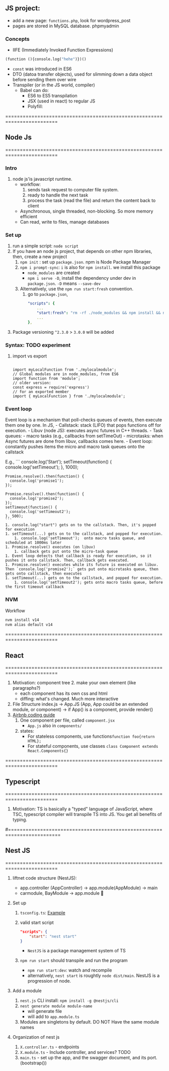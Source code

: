 ## JS project: 
- add a new page: ```functions.php```, look for wordpress_post
- pages are stored in MySQL database. phpmyadmin

### Concepts
- IIFE (Immediately Invoked Function Expressions)
```python
(function (){console.log("hehe")})()
```
- `const` was introduced in ES6
- DTO (datoa transfer objects), used for slimming down a data object before sending them over wire
- Transpiler (or in the JS world, compiler)
    - Babel can do:
        - ES6 to ES5 transpilation
        - JSX (used in react) to regular JS
        - Polyfill:

========================================================================
## Node Js
========================================================================
### Intro
1. node js'is javascript runtime.
    - workflow: 
        1. sends task request to computer file system.
        2. ready to handle the next task
        3. process the task (read the file) and return the content back to client
    - Asynchronous, single threaded, non-blocking. So more memory efficient
    - Can read, write to files, manage databases

### Set up
1. run a simple script: `node script`
2. If you have an node js project, that depends on other npm libraries, then, create a new project
    1. `npm init` : set up `package.json`. npm is Node Package Manager
    2. `npm i prompt-sync`: `i` is also for `npm install`. we install this package
        - `node_modules` are created
        - `npm i serve -D`, install the dependency under dev in `package.json`. `-D` means `--save-dev`
    1. Alternatively, use the `npm run start:fresh` convention.
        1. go to `package.json`,
            ```yaml
            "scripts": {
                ...
                "start:fresh": "rm -rf ./node_modules && npm install && npm start",
                ...
            },
            ```
3. Package versioning `^2.3.0` > `3.0.0` will be added
### Syntax: TODO experiment
1. import vs export
    ```
    
    ```
    ```
    import myLocalFunction from './mylocalmodule';
    // Global modules are in node_modules, from ES6
    import function from 'module';
    // older version:
    const express = require('express')
    // for an exported member
    import { myLocalFunction } from './mylocalmodule';
    ```

### Event loop
Event loop is a mechanism that poll-checks queues of events, then execute them one by one. In JS, 
    - Callstack: stack (LIFO) that pops functions off for execution.
    - Libuv (node JS): executes async futures in C++ threads.
    - Task queues:
        - macro tasks (e.g., callbacks from setTimeOut)
        - microtasks: when Async futures are done from libuv, callbacks comes here.
    - Event loop: constantly pushes items the micro and macro task queues onto the callstack

E.g.,
    ```
    console.log('Start');
    setTimeout(function() {
      console.log('setTimeout');
    }, 1000);

    Promise.resolve().then(function() {
      console.log('promise1');
    });

    Promise.resolve().then(function() {
      console.log('promise2');
    });
    setTimeout(function() {
      console.log('setTimeout2');
    }, 500);
    ```
    1. console.log("start") gets on to the callstack. Then, it's popped for execution
    1. setTimeout(...) gets on to the callstack, and popped for execution.
        1. console.log('setTimeout');  onto macro tasks queue, and scheduled at 1000ms later
    1. Promise.resolve() executes (on libuv)
        1. callback gets put onto the micro-task queue
    1. Event loop detects that callback is ready for execution, so it pushes it onto callstack. Then, callback gets executed.
    1. Promise.resolve() executes while its future is executed on libuv. Then `console.log('promise2');` gets put onto microtasks queue, then gets onto callstack, then executes
    1. setTimeout(...) gets on to the callstack, and popped for execution.
        1. console.log('setTimeout2'); gets onto macro tasks queue, before the first timeout callback

### NVM

Workflow

```bash
nvm install v14
nvm alias default v14
```

========================================================================
## React
========================================================================
1. Motivation: component tree 2. make your own element (like paragraphs?)
    - each component has its own css and html
    - diffing: what's changed. Much more interactive
2. File Structure
    index.js -> App.JS (App, App could be an extended module, or component) -> if App() is a component, provide render()
3. [Airbnb coding guide](https://airbnb.io/javascript/react/)
    1. One component per file, called ```component.jsx```
        - `App.js` also in `components/`
    2. states:
        - For stateless components, use functions``` function foo{return HTML}; ```
        - For stateful components, use classes ``` class Component extends React.Components{} ```


========================================================================
##  Typescript
========================================================================

1. Motivation: TS is basically a "typed" language of JavaScript, where TSC, typescript compiler will transpile TS into JS. You get all benefits of typing.

#========================================================================
## Nest JS
========================================================================
1. liftnet code structure (NestJS):
    - app.controller (AppController) -> app.module(AppModule) -> main
    - carmodule, BayModule -> app.module

2. Set up
    1. `tsconfig.ts`: [Example](https://github.com/RicoJia/notes/blob/master/examples/web_devel_examples/liftnet-example/tsconfig.json)

    1. valid start script

        ```json
        "scripts": {
            "start": "nest start"
        }
        ```

        - `NestJS` is a package management system of TS
    1. `npm run start` should transpile and run the program
        - `npm run start:dev`: watch and recompile
        -  alternatively, `nest start` is roughtly `node dist/main`. NestJS is a progression of node.

3. Add a module
    1. `nest.js` CLI install: `npm install -g @nestjs/cli`
    1.  `nest generate module module-name`
        - will generate file
        - will add to `app.module.ts`
    1. Modules are singletons by default. DO NOT Have the same module names

4. Organization of nest js
    1. `X.controller.ts` - endpoints 
    1. `X.module.ts` - Include controller, and services? TODO
    1. `main.ts` - set up the app, and the swagger document, and its port. (bootstrap())
